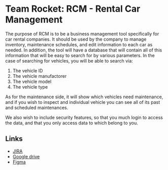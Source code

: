 # Team Rocket: RCM - Rental Car Management

The purpose of RCM is to be a business management tool specifically for car rental companies.
It should be used by the company to manage inventory, maintenance schedules, and edit information
to each car as needed. In addition, the tool will have a database that will contain all of this
information that will be easy to search for by various parameters.
In the case of searching for vehicles, you will be able to search via:

1. The vehicle ID
2. The vehicle manufactorer
3. The vehicle model
4. The vehicle type

As for the maintenance side, it will show which vehicles need maintenance, and if you wish to inspect
and individual vehicle you can see all of its past and scheduled maintenances.

We also wish to include security features, so that you much login to access the data, and that you only
access data to which belong to you.

## Links

* [JIRA](https://aeh.atlassian.net/jira/software/projects/KAN/boards/1)
* [Google drive](https://drive.google.com/drive/u/0/folders/1Mx231NNCxOlgj50SCO9v4FwHHe73eDxR)
* [Figma](https://www.figma.com/file/7Kn5zEgFuIhzLyTLVHKGPS/cs673-Group-Project?type=design&node-id=0-1&mode=design)
